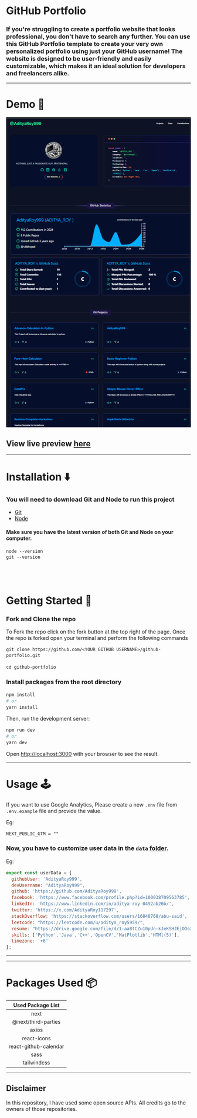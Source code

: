 # GitHub Portfolio

### If you're struggling to create a portfolio website that looks professional, you don't have to search any further. You can use this GitHub Portfolio template to create your very own personalized portfolio using just your GitHub username! The website is designed to be user-friendly and easily customizable, which makes it an ideal solution for developers and freelancers alike.

---

# Demo :movie_camera:

![httpsgithub abusaid me](https://github.com/AdityaRoy999/AR/blob/main/ps.png)


## View live preview [here](https://my-github-portfolio.netlify.app/)

---

# Installation :arrow_down:

### You will need to download Git and Node to run this project

- [Git](https://git-scm.com/downloads)
- [Node](https://nodejs.org/en/download/)

#### Make sure you have the latest version of both Git and Node on your computer.

```
node --version
git --version
```

## <br />

# Getting Started :dart:

### Fork and Clone the repo

To Fork the repo click on the fork button at the top right of the page. Once the repo is forked open your terminal and perform the following commands

```
git clone https://github.com/<YOUR GITHUB USERNAME>/github-portfolio.git

cd github-portfolio
```

### Install packages from the root directory

```bash
npm install
# or
yarn install
```

Then, run the development server:

```bash
npm run dev
# or
yarn dev
```

Open [http://localhost:3000](http://localhost:3000) with your browser to see the result.

---

# Usage :joystick:

If you want to use Google Analytics, Please create a new `.env` file from `.env.example` file and provide the value.

Eg:

```env
NEXT_PUBLIC_GTM = ""
```

### Now, you have to customize user data in the `data` [folder](https://github.com/AdityaRoy999/Portfolio/blob/main/data/user-data.js).

Eg:

```javascript
export const userData = {
  githubUser: 'AdityaRoy999',
  devUsername: "AdityaRoy999",
  github: 'https://github.com/AdityaRoy999',
  facebook: 'https://www.facebook.com/profile.php?id=100038709563785',
  linkedIn: 'https://www.linkedin.com/in/aditya-roy-0492ab26b/',
  twitter: 'https://x.com/AdityaRoy117297',
  stackOverflow: 'https://stackoverflow.com/users/16840768/abu-said',
  leetcode: "https://leetcode.com/u/aditya_roy5959/",
  resume: "https://drive.google.com/file/d/1-aa8tCZu10pUn-kJeKSHJEjOOo2Z3GwI/view",
  skills: ['Python','Java','C++','OpenCV','MatPlotlib','HTMl(5)'],
  timezone: '+6'
};
```

---

---

# Packages Used :package:

|   Used Package List   |
| :-------------------: |
|         next          |
|  @next/third-parties  |
|         axios         |
|      react-icons      |
| react-github-calendar |
|         sass          |
|      tailwindcss      |

---

## Disclaimer

In this repository, I have used some open source APIs. All credits go to the owners of those repositories.
